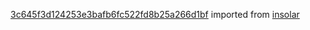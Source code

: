 [3c645f3d124253e3bafb6fc522fd8b25a266d1bf](https://github.com/insolar/insolar/commit/3c645f3d124253e3bafb6fc522fd8b25a266d1bf) imported from [insolar](https://github.com/insolar/insolar)
